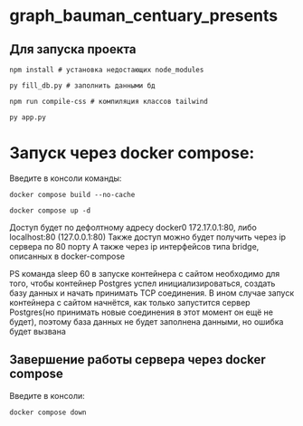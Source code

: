 # graph_bauman_centuary_presents
## Для запуска проекта
```
npm install # установка недостающих node_modules
```
```
py fill_db.py # заполнить данными бд
```
```
npm run compile-css # компиляция классов tailwind
```
```
py app.py
```

# Запуск через docker compose:

Введите в консоли команды:

```
docker compose build --no-cache
```
```
docker compose up -d
```
Доступ будет по дефолтному адресу docker0 172.17.0.1:80, либо localhost:80 (127.0.0.1:80)
Также доступ можно будет получить через ip сервера по 80 порту
А также через ip интерфейсов типа bridge, описанных в docker-compose

PS команда sleep 60 в запуске контейнера с сайтом необходимо для того, чтобы контейнер Postgres успел инициализироваться, создать базу данных и начать принимать TCP соединения. В ином случае запуск контейнера с сайтом начнётся, как только запустится сервер Postgres(но принимать новые соединения в этот момент он ещё не будет), поэтому база данных не будет заполнена данными, но ошибка будет вызвана

## Завершение работы сервера через docker compose 

Введите в консоли:
```
docker compose down
```

